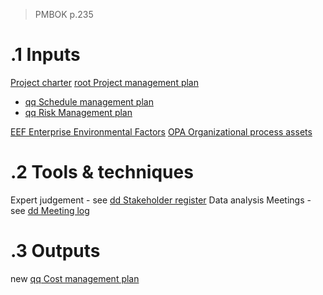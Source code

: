 > PMBOK p.235
# .1 Inputs
[Project charter](../Project%20charter.md)
[root Project management plan](../Project%20Management%20Plans/root%20Project%20management%20plan.md)
* [qq Schedule management plan](../Project%20Management%20Plans/qq%20Schedule%20management%20plan.md)
* [qq Risk Management plan](../Project%20Management%20Plans/qq%20Risk%20Management%20plan.md)

[EEF Enterprise Environmental Factors](../EEF%20Enterprise%20Environmental%20Factors.md)
[OPA Organizational process assets](../OPA%20Organizational%20process%20assets.md)

# .2 Tools & techniques
Expert judgement - see [dd Stakeholder register](../Project%20Documents/dd%20Stakeholder%20register.md)
Data analysis
Meetings - see [dd Meeting log](../Project%20Documents/dd%20Meeting%20log.md)

# .3 Outputs
new [qq Cost management plan](../Project%20Management%20Plans/qq%20Cost%20management%20plan.md)



